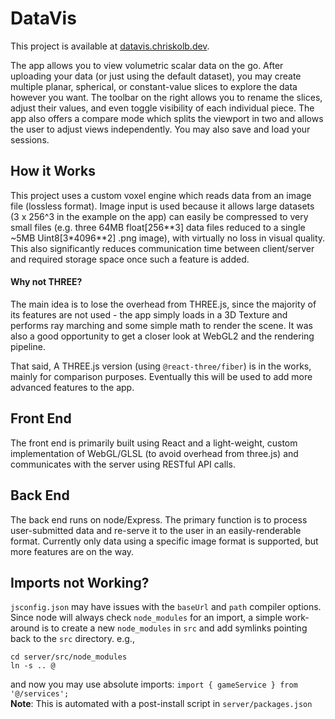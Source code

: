# DataVis

This project is available at [datavis.chriskolb.dev](https://datavis.chriskolb.dev).

The app allows you to view volumetric scalar data on the go. After uploading your data (or just using the default dataset), you may create multiple planar, spherical, or constant-value slices to explore the data however you want. The toolbar on the right allows you to rename the slices, adjust their values, and even toggle visibility of each individual piece. The app also offers a compare mode which splits the viewport in two and allows the user to adjust views independently. You may also save and load your sessions.

## How it Works

This project uses a custom voxel engine which reads data from an image file (lossless format). Image input is used because it allows large datasets (3 x 256^3 in the example on the app) can easily be compressed to very small files (e.g. three 64MB float[256\*\*3] data files reduced to a single ~5MB Uint8[3\*4096\*\*2] .png image), with virtually no loss in visual quality. This also significantly reduces communication time between client/server and required storage space once such a feature is added.

#### Why not THREE?

The main idea is to lose the overhead from THREE.js, since the majority of its features are not used - the app simply loads in a 3D Texture and performs ray marching and some simple math to render the scene. It was also a good opportunity to get a closer look at WebGL2 and the rendering pipeline.

That said, A THREE.js version (using `@react-three/fiber`) is in the works, mainly for comparison purposes. Eventually this will be used to add more advanced features to the app.

## Front End

The front end is primarily built using React and a light-weight, custom implementation of WebGL/GLSL (to avoid overhead from three.js) and communicates with the server using RESTful API calls.

## Back End

The back end runs on node/Express. The primary function is to process user-submitted data and re-serve it to the user in an easily-renderable format. Currently only data using a specific image format is supported, but more features are on the way.

## Imports not Working?

`jsconfig.json` may have issues with the `baseUrl` and `path` compiler options.\
Since node will always check `node_modules` for an import, a simple work-around is to create a new `node_modules` in `src` and add symlinks pointing back to the `src` directory. e.g.,

```
cd server/src/node_modules
ln -s .. @
```

and now you may use absolute imports: `import { gameService } from '@/services';`  
**Note**: This is automated with a post-install script in `server/packages.json`
